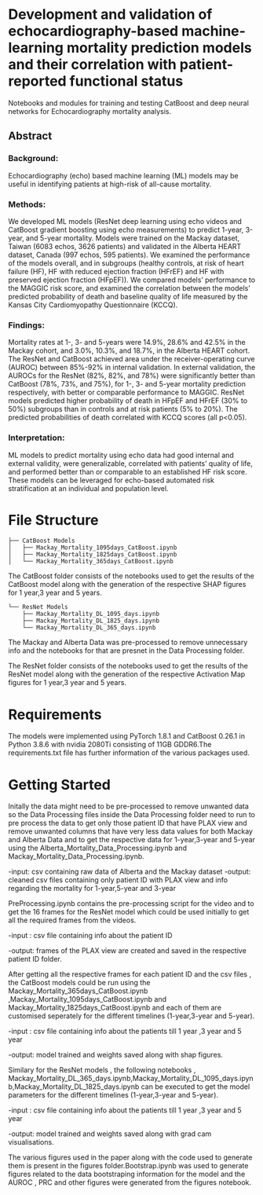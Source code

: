 # Development and validation of echocardiography-based machine-learning mortality prediction models and their correlation with patient-reported functional status

Notebooks and modules for training and testing CatBoost and deep neural networks for Echocardiography mortality analysis.
## Abstract

### Background: 
Echocardiography (echo) based machine learning (ML) models may be useful in identifying patients at high-risk of all-cause mortality.

### Methods: 
We developed ML models (ResNet deep learning using echo videos and CatBoost gradient boosting using echo measurements) to predict 1-year, 3-year, and 5-year mortality. Models were trained on the Mackay dataset, Taiwan (6083 echos, 3626 patients) and validated in the Alberta HEART dataset, Canada (997 echos, 595 patients). We examined the performance of the models overall, and in subgroups (healthy controls, at risk of heart failure (HF), HF with reduced ejection fraction (HFrEF) and HF with preserved ejection fraction (HFpEF)).  We compared models’ performance to the MAGGIC risk score, and examined the correlation between the models’ predicted probability of death and baseline quality of life measured by the Kansas City Cardiomyopathy Questionnaire (KCCQ).

### Findings: 
Mortality rates at 1-, 3- and 5-years were 14.9%, 28.6% and 42.5% in the Mackay cohort, and 3.0%, 10.3%, and 18.7%, in the Alberta HEART cohort. The ResNet and CatBoost achieved area under the receiver-operating curve (AUROC) between 85%-92% in internal validation. In external validation, the AUROCs for the ResNet (82%, 82%, and 78%) were significantly better than CatBoost (78%, 73%, and 75%), for 1-, 3- and 5-year mortality prediction respectively, with better or comparable performance to MAGGIC. ResNet models predicted higher probability of death in HFpEF and HFrEF (30% to 50%) subgroups than in controls and at risk patients (5% to 20%). The predicted probabilities of death correlated with KCCQ scores (all p<0.05). 

### Interpretation: 
ML models to predict mortality using echo data had good internal and external validity, were generalizable, correlated with patients’ quality of life, and performed better than or comparable to an established HF risk score. These models can be leveraged for echo-based automated risk stratification at an individual and population level.

# File Structure

```
├── CatBoost Models 
│   ├── Mackay_Mortality_1095days_CatBoost.ipynb
│   ├── Mackay_Mortality_1825days_CatBoost.ipynb
│   └── Mackay_Mortality_365days_CatBoost.ipynb
```

The CatBoost folder consists of the notebooks used to get the results of the CatBoost model along with the generation of the respective SHAP figures for 1 year,3 year and 5 years.
```
└── ResNet Models
    ├── Mackay_Mortality_DL_1095_days.ipynb
    ├── Mackay_Mortality_DL_1825_days.ipynb
    └── Mackay_Mortality_DL_365_days.ipynb
```

The Mackay and Alberta Data was pre-processed to remove unnecessary info and the notebooks for that are presnet in the Data Processing folder.

The ResNet folder consists of the notebooks used to get the results of the ResNet  model along with the generation of the respective  Activation Map figures for 1 year,3 year and 5 years.

# Requirements
The models were implemented using PyTorch 1.8.1  and CatBoost 0.26.1 in Python 3.8.6 with nvidia 2080Ti consisting of 11GB GDDR6.The requirements.txt file has further information of the various packages used.

# Getting Started
Initally the data might need to be pre-processed to remove unwanted data so the Data Processing files inside the Data Processing folder need to run to pre process the data to get only those patient ID that have PLAX view and remove unwanted columns that have very less data values for both Mackay and Alberta Data and to get the respective data for 1-year,3-year and 5-year using the Alberta_Mortality_Data_Processing.ipynb and Mackay_Mortality_Data_Processing.ipynb.

-input: csv containing raw data of Alberta and the Mackay dataset
-output: cleaned csv files containing only patient ID with PLAX view and info regarding the mortality for 1-year,5-year and 3-year

PreProcessing.ipynb contains the pre-processing script for the video and to get the 16 frames for the ResNet model which could be used initially to get all the required frames from the videos.

-input : csv file containing info about the patient ID

-output: frames of the PLAX view are created and saved in the respective patient ID folder.

After getting all the respective frames for each patient ID and the csv files , the CatBoost models could be run using the Mackay_Mortality_365days_CatBoost.ipynb ,Mackay_Mortality_1095days_CatBoost.ipynb and Mackay_Mortality_1825days_CatBoost.ipynb and each of them are customised seperately for the different timelines (1-year,3-year and 5-year). 

-input : csv file containing info about the patients till 1 year ,3 year and 5 year

-output: model trained and weights saved along with shap figures.


Similary for the ResNet models , the following notebooks , Mackay_Mortality_DL_365_days.ipynb,Mackay_Mortality_DL_1095_days.ipynb,Mackay_Mortality_DL_1825_days.ipynb can be executed to get the model parameters for the different timelines (1-year,3-year and 5-year). 

-input : csv file containing info about the patients till 1 year ,3 year and 5 year

-output: model trained and weights saved along with grad cam visualisations.

The various figures used in the paper along with the code used to generate them is present in the figures folder.Bootstrap.ipynb was used to generate figures related to the data bootstraping information for the model and the AUROC , PRC and other figures were generated from the figures notebook.
